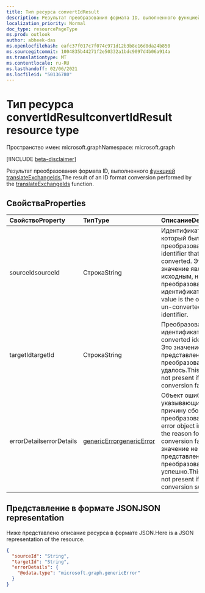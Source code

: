```yaml
---
title: Тип ресурса convertIdResult
description: Результат преобразования формата ID, выполненного функцией translateExchangeIds.
localization_priority: Normal
doc_type: resourcePageType
ms.prod: outlook
author: abheek-das
ms.openlocfilehash: eafc37f017c7f074c971d12b3b8e16d8da24b850
ms.sourcegitcommit: 1004835b44271f2e50332a1bdc9097d4b06a914a
ms.translationtype: MT
ms.contentlocale: ru-RU
ms.lasthandoff: 02/06/2021
ms.locfileid: "50136780"
---
```

# <a name="convertidresult-resource-type"></a><span data-ttu-id="d107d-103">Тип ресурса convertIdResult</span><span class="sxs-lookup"><span data-stu-id="d107d-103">convertIdResult resource type</span></span>

<span data-ttu-id="d107d-104">Пространство имен: microsoft.graph</span><span class="sxs-lookup"><span data-stu-id="d107d-104">Namespace: microsoft.graph</span></span>

[!INCLUDE [beta-disclaimer](../../includes/beta-disclaimer.md)]

<span data-ttu-id="d107d-105">Результат преобразования формата ID, выполненного [функцией translateExchangeIds.](../api/user-translateexchangeids.md)</span><span class="sxs-lookup"><span data-stu-id="d107d-105">The result of an ID format conversion performed by the [translateExchangeIds](../api/user-translateexchangeids.md) function.</span></span>

## <a name="properties"></a><span data-ttu-id="d107d-106">Свойства</span><span class="sxs-lookup"><span data-stu-id="d107d-106">Properties</span></span>

| <span data-ttu-id="d107d-107">Свойство</span><span class="sxs-lookup"><span data-stu-id="d107d-107">Property</span></span> | <span data-ttu-id="d107d-108">Тип</span><span class="sxs-lookup"><span data-stu-id="d107d-108">Type</span></span> | <span data-ttu-id="d107d-109">Описание</span><span class="sxs-lookup"><span data-stu-id="d107d-109">Description</span></span> |
|:---------|:-----|:------------|
| <span data-ttu-id="d107d-110">sourceId</span><span class="sxs-lookup"><span data-stu-id="d107d-110">sourceId</span></span> | <span data-ttu-id="d107d-111">Строка</span><span class="sxs-lookup"><span data-stu-id="d107d-111">String</span></span> | <span data-ttu-id="d107d-112">Идентификатор, который был преобразован.</span><span class="sxs-lookup"><span data-stu-id="d107d-112">The identifier that was converted.</span></span> <span data-ttu-id="d107d-113">Это значение является исходным, не преобразованным идентификатором.</span><span class="sxs-lookup"><span data-stu-id="d107d-113">This value is the original, un-converted identifier.</span></span> |
| <span data-ttu-id="d107d-114">targetId</span><span class="sxs-lookup"><span data-stu-id="d107d-114">targetId</span></span> | <span data-ttu-id="d107d-115">Строка</span><span class="sxs-lookup"><span data-stu-id="d107d-115">String</span></span> | <span data-ttu-id="d107d-116">Преобразованный идентификатор.</span><span class="sxs-lookup"><span data-stu-id="d107d-116">The converted identifier.</span></span> <span data-ttu-id="d107d-117">Это значение не будет представлено, если преобразование не удалось.</span><span class="sxs-lookup"><span data-stu-id="d107d-117">This value is not present if the conversion failed.</span></span> |
| <span data-ttu-id="d107d-118">errorDetails</span><span class="sxs-lookup"><span data-stu-id="d107d-118">errorDetails</span></span> | [<span data-ttu-id="d107d-119">genericError</span><span class="sxs-lookup"><span data-stu-id="d107d-119">genericError</span></span>](genericerror.md) | <span data-ttu-id="d107d-120">Объект ошибки, указывающий причину сбоя преобразования.</span><span class="sxs-lookup"><span data-stu-id="d107d-120">An error object indicating the reason for the conversion failure.</span></span> <span data-ttu-id="d107d-121">Это значение не будет представлено, если преобразование успешно.</span><span class="sxs-lookup"><span data-stu-id="d107d-121">This value is not present if the conversion succeeded.</span></span> |

## <a name="json-representation"></a><span data-ttu-id="d107d-122">Представление в формате JSON</span><span class="sxs-lookup"><span data-stu-id="d107d-122">JSON representation</span></span>

<span data-ttu-id="d107d-123">Ниже представлено описание ресурса в формате JSON.</span><span class="sxs-lookup"><span data-stu-id="d107d-123">Here is a JSON representation of the resource.</span></span>

<!-- {
  "blockType": "resource",
  "optionalProperties": [
    "targetId",
    "errorDetails"
  ],
  "@odata.type": "microsoft.graph.convertIdResult"
}-->

```json
{
  "sourceId": "String",
  "targetId": "String",
  "errorDetails": {
    "@odata.type": "microsoft.graph.genericError"
  }
}
```


